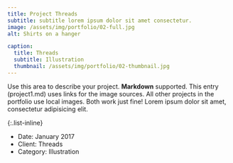 ```yaml
---
title: Project Threads
subtitle: subtitle lorem ipsum dolor sit amet consectetur.
image: /assets/img/portfolio/02-full.jpg
alt: Shirts on a hanger

caption:
  title: Threads
  subtitle: Illustration
  thumbnail: /assets/img/portfolio/02-thumbnail.jpg
---
```


Use this area to describe your project. **Markdown** supported. This entry (project1.md) uses links for the image sources. All other projects in the portfolio use local images. Both work just fine! Lorem ipsum dolor sit amet, consectetur adipisicing elit.

{:.list-inline}

- Date: January 2017
- Client: Threads
- Category: Illustration
